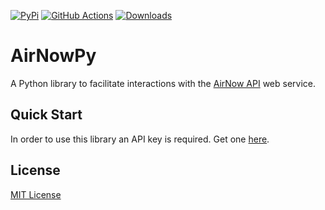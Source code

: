 [downloads-image]: https://pepy.tech/badge/airnowpy
[downloads-url]: https://pepy.tech/project/airnowpy
[github-actions-image]: https://github.com/jnsnkrllive/airnowpy/workflows/Main%20Workflow/badge.svg?branch=master
[github-actions-url]: https://github.com/jnsnkrllive/airnowpy/actions?query=workflow%3A%22Main+Workflow%22+branch%3Amaster
[pypi-image]: https://badge.fury.io/py/airnowpy.svg
[pypi-url]: https://badge.fury.io/py/airnowpy

[![PyPi][pypi-image]][pypi-url]
[![GitHub Actions][github-actions-image]][github-actions-url]
[![Downloads][downloads-image]][downloads-url]

# AirNowPy

A Python library to facilitate interactions with the [AirNow API](https://docs.airnowapi.org/) web service.

## Quick Start

In order to use this library an API key is required. Get one [here](https://docs.airnowapi.org/account/request/).

## License

[MIT License](https://github.com/jnsnkrllive/airnowpy/blob/master/LICENSE)
